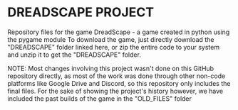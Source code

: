 # DREADSCAPE PROJECT
 Repository files for the game DreadScape - a game created in python using the pygame module
To download the game, just directly download the "DREADSCAPE" folder linked here, or zip the entire code to your system and unzip it to get the "DREADSCAPE" folder.

NOTE:
Most changes involving this project wasn't done on this GitHub repository directly, as most of the work was done through other non-code platforms like Google Drive and Discord, so this repository only includes the final files. For the sake of showing the project's history however, we have included the past builds of the game in the "OLD_FILES" folder
